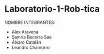 # Laboratorio-1-Rob-tica

NOMBRE INTEGRANTES: 
- Alex Aravena
- Samria Becerra Saa
- Álvaro Catalán
- Leandro Chamorro
